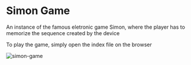 # Simon Game

An instance of the famous eletronic game Simon, where the player has to memorize the sequence created by the device

To play the game, simply open the index file on the browser

![simon-game](https://github.com/gabrielgsa/simon-game/public/simon-game.png)

